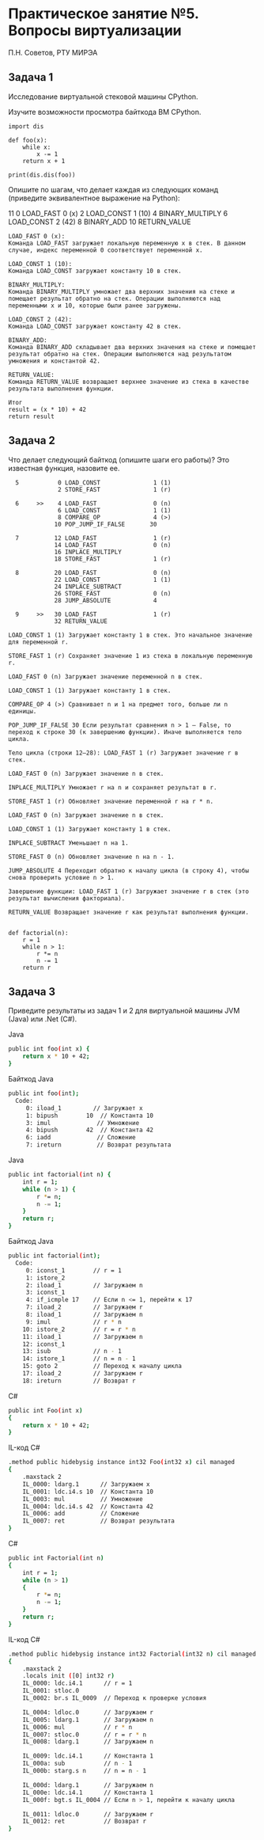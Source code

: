 # Практическое занятие №5. Вопросы виртуализации

П.Н. Советов, РТУ МИРЭА

## Задача 1

Исследование виртуальной стековой машины CPython.

Изучите возможности просмотра байткода ВМ CPython.

```
import dis

def foo(x):
    while x:
        x -= 1
    return x + 1

print(dis.dis(foo))
```

Опишите по шагам, что делает каждая из следующих команд (приведите эквивалентное выражение на Python):

 11           0 LOAD_FAST                0 (x)
              2 LOAD_CONST               1 (10)
              4 BINARY_MULTIPLY
              6 LOAD_CONST               2 (42)
              8 BINARY_ADD
             10 RETURN_VALUE

```
LOAD_FAST 0 (x):
Команда LOAD_FAST загружает локальную переменную x в стек. В данном случае, индекс переменной 0 соответствует переменной x.

LOAD_CONST 1 (10):
Команда LOAD_CONST загружает константу 10 в стек.

BINARY_MULTIPLY:
Команда BINARY_MULTIPLY умножает два верхних значения на стеке и помещает результат обратно на стек. Операции выполняются над переменными x и 10, которые были ранее загружены.

LOAD_CONST 2 (42):
Команда LOAD_CONST загружает константу 42 в стек.

BINARY_ADD:
Команда BINARY_ADD складывает два верхних значения на стеке и помещает результат обратно на стек. Операции выполняются над результатом умножения и константой 42.

RETURN_VALUE:
Команда RETURN_VALUE возвращает верхнее значение из стека в качестве результата выполнения функции.

Итог
result = (x * 10) + 42
return result
```
## Задача 2

Что делает следующий байткод (опишите шаги его работы)? Это известная функция, назовите ее.

```
  5           0 LOAD_CONST               1 (1)
              2 STORE_FAST               1 (r)

  6     >>    4 LOAD_FAST                0 (n)
              6 LOAD_CONST               1 (1)
              8 COMPARE_OP               4 (>)
             10 POP_JUMP_IF_FALSE       30

  7          12 LOAD_FAST                1 (r)
             14 LOAD_FAST                0 (n)
             16 INPLACE_MULTIPLY
             18 STORE_FAST               1 (r)

  8          20 LOAD_FAST                0 (n)
             22 LOAD_CONST               1 (1)
             24 INPLACE_SUBTRACT
             26 STORE_FAST               0 (n)
             28 JUMP_ABSOLUTE            4

  9     >>   30 LOAD_FAST                1 (r)
             32 RETURN_VALUE
```
```
LOAD_CONST 1 (1) Загружает константу 1 в стек. Это начальное значение для переменной r.

STORE_FAST 1 (r) Сохраняет значение 1 из стека в локальную переменную r.

LOAD_FAST 0 (n) Загружает значение переменной n в стек.

LOAD_CONST 1 (1) Загружает константу 1 в стек.

COMPARE_OP 4 (>) Сравнивает n и 1 на предмет того, больше ли n единицы.

POP_JUMP_IF_FALSE 30 Если результат сравнения n > 1 — False, то переход к строке 30 (к завершению функции). Иначе выполняется тело цикла.

Тело цикла (строки 12–28): LOAD_FAST 1 (r) Загружает значение r в стек.

LOAD_FAST 0 (n) Загружает значение n в стек.

INPLACE_MULTIPLY Умножает r на n и сохраняет результат в r.

STORE_FAST 1 (r) Обновляет значение переменной r на r * n.

LOAD_FAST 0 (n) Загружает значение n в стек.

LOAD_CONST 1 (1) Загружает константу 1 в стек.

INPLACE_SUBTRACT Уменьшает n на 1.

STORE_FAST 0 (n) Обновляет значение n на n - 1.

JUMP_ABSOLUTE 4 Переходит обратно к началу цикла (в строку 4), чтобы снова проверить условие n > 1.

Завершение функции: LOAD_FAST 1 (r) Загружает значение r в стек (это результат вычисления факториала).

RETURN_VALUE Возвращает значение r как результат выполнения функции.


def factorial(n):
    r = 1
    while n > 1:
        r *= n
        n -= 1
    return r
```
## Задача 3

Приведите результаты из задач 1 и 2 для виртуальной машины JVM (Java) или .Net (C#).

Java
```bash
public int foo(int x) {
    return x * 10 + 42;
}
```

Байткод Java
```bash
public int foo(int);
  Code:
     0: iload_1         // Загружает x
     1: bipush        10  // Константа 10
     3: imul             // Умножение
     4: bipush        42  // Константа 42
     6: iadd             // Сложение
     7: ireturn          // Возврат результата
```

Java
```bash
public int factorial(int n) {
    int r = 1;
    while (n > 1) {
        r *= n;
        n -= 1;
    }
    return r;
}
```

Байткод Java
```bash
public int factorial(int);
  Code:
     0: iconst_1        // r = 1
     1: istore_2
     2: iload_1         // Загружаем n
     3: iconst_1
     4: if_icmple 17    // Если n <= 1, перейти к 17
     7: iload_2         // Загружаем r
     8: iload_1         // Загружаем n
     9: imul            // r * n
    10: istore_2        // r = r * n
    11: iload_1         // Загружаем n
    12: iconst_1
    13: isub            // n - 1
    14: istore_1        // n = n - 1
    15: goto 2          // Переход к началу цикла
    17: iload_2         // Загружаем r
    18: ireturn         // Возврат r
```

C#
```bash
public int Foo(int x)
{
    return x * 10 + 42;
}
```

IL-код C#
```bash
.method public hidebysig instance int32 Foo(int32 x) cil managed
{
    .maxstack 2
    IL_0000: ldarg.1      // Загружаем x
    IL_0001: ldc.i4.s 10  // Константа 10
    IL_0003: mul          // Умножение
    IL_0004: ldc.i4.s 42  // Константа 42
    IL_0006: add          // Сложение
    IL_0007: ret          // Возврат результата
}
```

C#
```bash
public int Factorial(int n)
{
    int r = 1;
    while (n > 1)
    {
        r *= n;
        n -= 1;
    }
    return r;
}
```

IL-код C#
```bash
.method public hidebysig instance int32 Factorial(int32 n) cil managed
{
    .maxstack 2
    .locals init ([0] int32 r)
    IL_0000: ldc.i4.1      // r = 1
    IL_0001: stloc.0
    IL_0002: br.s IL_0009  // Переход к проверке условия

    IL_0004: ldloc.0       // Загружаем r
    IL_0005: ldarg.1       // Загружаем n
    IL_0006: mul           // r * n
    IL_0007: stloc.0       // r = r * n
    IL_0008: ldarg.1       // Загружаем n

    IL_0009: ldc.i4.1      // Константа 1
    IL_000a: sub           // n - 1
    IL_000b: starg.s n     // n = n - 1

    IL_000d: ldarg.1       // Загружаем n
    IL_000e: ldc.i4.1      // Константа 1
    IL_000f: bgt.s IL_0004 // Если n > 1, перейти к началу цикла

    IL_0011: ldloc.0       // Загружаем r
    IL_0012: ret           // Возврат r
}
```
